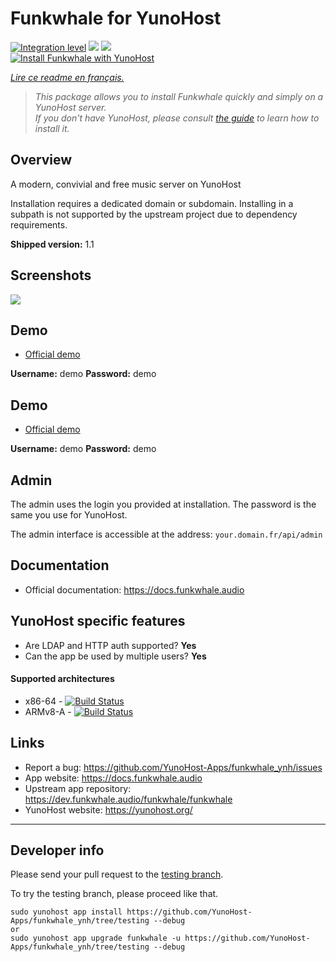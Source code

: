# Funkwhale for YunoHost

[![Integration level](https://dash.yunohost.org/integration/funkwhale.svg)](https://dash.yunohost.org/appci/app/funkwhale) ![](https://ci-apps.yunohost.org/ci/badges/funkwhale.status.svg) ![](https://ci-apps.yunohost.org/ci/badges/funkwhale.maintain.svg)  
[![Install Funkwhale with YunoHost](https://install-app.yunohost.org/install-with-yunohost.svg)](https://install-app.yunohost.org/?app=funkwhale)

*[Lire ce readme en français.](./README_fr.md)*

> *This package allows you to install Funkwhale quickly and simply on a YunoHost server.  
If you don't have YunoHost, please consult [the guide](https://yunohost.org/#/install) to learn how to install it.*

## Overview
A modern, convivial and free music server on YunoHost

Installation requires a dedicated domain or subdomain. Installing in a subpath is not supported by the upstream project due to dependency requirements.

**Shipped version:** 1.1

## Screenshots

![](https://upload.wikimedia.org/wikipedia/commons/d/d8/Capture_d%27%C3%A9cran_de_la_page_d%27accueil_de_Funkwhale.png)

## Demo

* [Official demo](https://demo.funkwhale.audio)

**Username:** demo **Password:** demo

## Demo

* [Official demo](https://demo.funkwhale.audio)

**Username:** demo **Password:** demo

## Admin

The admin uses the login you provided at installation. The password is the same you use for YunoHost.

The admin interface is accessible at the address: `your.domain.fr/api/admin`

## Documentation

 * Official documentation: https://docs.funkwhale.audio

## YunoHost specific features

 * Are LDAP and HTTP auth supported? **Yes**
 * Can the app be used by multiple users? **Yes**

#### Supported architectures

* x86-64 - [![Build Status](https://ci-apps.yunohost.org/ci/logs/funkwhale.svg)](https://ci-apps.yunohost.org/ci/apps/funkwhale/)
* ARMv8-A - [![Build Status](https://ci-apps-arm.yunohost.org/ci/logs/funkwhale.svg)](https://ci-apps-arm.yunohost.org/ci/apps/funkwhale/)

## Links

 * Report a bug: https://github.com/YunoHost-Apps/funkwhale_ynh/issues
 * App website: https://docs.funkwhale.audio
 * Upstream app repository: https://dev.funkwhale.audio/funkwhale/funkwhale
 * YunoHost website: https://yunohost.org/

---

## Developer info

Please send your pull request to the [testing branch](https://github.com/YunoHost-Apps/funkwhale_ynh/tree/testing).

To try the testing branch, please proceed like that.
```
sudo yunohost app install https://github.com/YunoHost-Apps/funkwhale_ynh/tree/testing --debug
or
sudo yunohost app upgrade funkwhale -u https://github.com/YunoHost-Apps/funkwhale_ynh/tree/testing --debug
```
